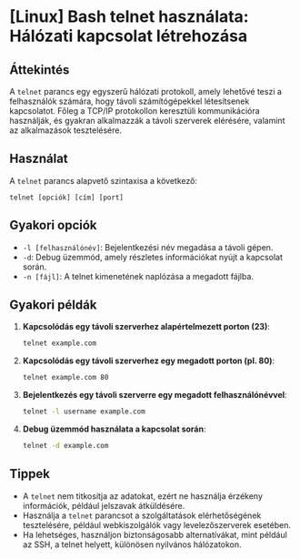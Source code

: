 # [Linux] Bash telnet használata: Hálózati kapcsolat létrehozása

## Áttekintés
A `telnet` parancs egy egyszerű hálózati protokoll, amely lehetővé teszi a felhasználók számára, hogy távoli számítógépekkel létesítsenek kapcsolatot. Főleg a TCP/IP protokollon keresztüli kommunikációra használják, és gyakran alkalmazzák a távoli szerverek elérésére, valamint az alkalmazások tesztelésére.

## Használat
A `telnet` parancs alapvető szintaxisa a következő:

```
telnet [opciók] [cím] [port]
```

## Gyakori opciók
- `-l [felhasználónév]`: Bejelentkezési név megadása a távoli gépen.
- `-d`: Debug üzemmód, amely részletes információkat nyújt a kapcsolat során.
- `-n [fájl]`: A telnet kimenetének naplózása a megadott fájlba.

## Gyakori példák
1. **Kapcsolódás egy távoli szerverhez alapértelmezett porton (23)**:
   ```bash
   telnet example.com
   ```

2. **Kapcsolódás egy távoli szerverhez egy megadott porton (pl. 80)**:
   ```bash
   telnet example.com 80
   ```

3. **Bejelentkezés egy távoli szerverre egy megadott felhasználónévvel**:
   ```bash
   telnet -l username example.com
   ```

4. **Debug üzemmód használata a kapcsolat során**:
   ```bash
   telnet -d example.com
   ```

## Tippek
- A `telnet` nem titkosítja az adatokat, ezért ne használja érzékeny információk, például jelszavak átküldésére.
- Használja a `telnet` parancsot a szolgáltatások elérhetőségének tesztelésére, például webkiszolgálók vagy levelezőszerverek esetében.
- Ha lehetséges, használjon biztonságosabb alternatívákat, mint például az SSH, a telnet helyett, különösen nyilvános hálózatokon.